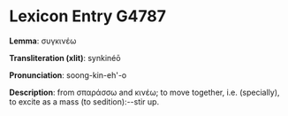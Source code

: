 # Lexicon Entry G4787

**Lemma**: συγκινέω

**Transliteration (xlit)**: synkinéō

**Pronunciation**: soong-kin-eh'-o

**Description**:
from σπαράσσω and κινέω; to move together, i.e. (specially), to excite as a mass (to sedition):--stir up.
